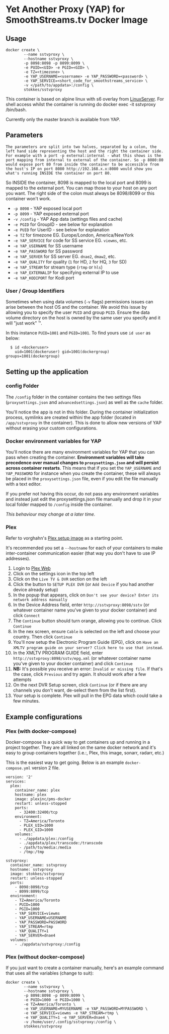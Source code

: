 # Yet Another Proxy (YAP) for SmoothStreams.tv Docker Image

## Usage

```
docker create \
        --name sstvproxy \
        --hostname sstvproxy \
        -p 8098:8098 -p 8099:8099 \
        -e PUID=<UID> -e PGID=<GID> \
        -e TZ=<timezone> \
        -e YAP_USERNAME=<username> -e YAP_PASSWORD=<password> \
	    -e YAP_SERVICE=<short_code_for_smoothstreams_service> \
        -v </path/to/appdata>:/config \
        stokkes/sstvproxy
```

This container is based on alpine linux with s6 overlay from [LinuxServer](http://linuxserver.io). For shell access whilst the container is running do docker exec -it sstvproxy /bin/bash.

Currently only the master branch is available from YAP.

## Parameters

`The parameters are split into two halves, separated by a colon, the left hand side representing the host and the right the container side. 
For example with a port -p external:internal - what this shows is the port mapping from internal to external of the container.
So -p 8080:80 would expose port 80 from inside the container to be accessible from the host's IP on port 8080
http://192.168.x.x:8080 would show you what's running INSIDE the container on port 80.`

So INSIDE the container, 8098 is mapped to the local port and 8099 is mapped to the external port. You can map those to your host on any port you want. The right side of the colon must always be 8098/8099 or this container won't work.

* `-p 8098` - YAP exposed local port
* `-p 8099` - YAP exposed external port
* `-v /config` - YAP App data (settings files and cache)
* `-e PGID` for GroupID - see below for explanation
* `-e PUID` for UserID - see below for explanation
* `-e TZ` for timezone EG. Europe/London, America/NewYork
* `-e YAP_SERVICE` for code for SS service EG. `viewms`, etc.
* `-e YAP_USERNAME` for SS username
* `-e YAP_PASSWORD` for SS password
* `-e YAP_SERVER` for SS server EG. `dnae2`, `dmaw2`, etc.
* `-e YAP_QUALITY` for quality (`1` for HD, `2` for HQ, `3` for SD)
* `-e YAP_STREAM` for stream type (`rtmp` or `hls`) 
* `-e YAP_EXTERNALIP` for specifying external IP to use
* `-e YAP_KODIPORT` for Kodi port

### User / Group Identifiers

Sometimes when using data volumes (`-v` flags) permissions issues can arise between the host OS and the container. We avoid this issue by allowing you to specify the user `PUID` and group `PGID`. Ensure the data volume directory on the host is owned by the same user you specify and it will "just work" ™.

In this instance `PUID=1001` and `PGID=1001`. To find yours use `id user` as below:

```
  $ id <dockeruser>
    uid=1001(dockeruser) gid=1001(dockergroup) groups=1001(dockergroup)
```

## Setting up the application

### config Folder

The `/config` folder in the container contains the two settings files (`proxysettings.json` and `advancedsettings.json`) as well as the `cache` folder. 

You'll notice the app is not in this folder. During the container initialization process, symlinks are created withini the app folder (located in `/app/sstvproxy` in the container).  This is done to allow new versions of YAP without erasing your custom configurations.

### Docker environment variables for YAP

You'll notice there are many environment variables for YAP that you can pass when creating the container. **Environment variables will take precedence over manual changes to `proxysettings.json` and will persist across container restarts**. This means that if you set the `YAP_USERNAME` and `YAP_PASSWORD` for instance when you create the container, these will always be placed in the `proxysettings.json` file, even if you edit the file manually with a text editor. 

If you prefer not having this occur, do not pass any environment variables and instead just edit the proxysettings.json file manually and drop it in your local folder mapped to `/config` inside the container. 

_This behaviour may change at a later time._

### Plex

Refer to vorghahn's [Plex setup image](https://imgur.com/a/OZkN0) as a starting point.

It's recommended you set a `--hostname` for each of your containers to make inter-container communication easier (that way you don't have to use IP addresses). 

1. Login to [Plex Web](https://app.plex.tv/desktop)
2. Click on the settings icon in the top left
3. Click on the `Live TV & DVR` section on the left
4. Click the button to `SETUP PLEX DVR` (or `Add Device` if you had another device already setup)
5. In the popup that appears, click on `Don't see your device? Enter its network address manually`
6. In the Device Address field, enter `http://sstvproxy:8098/sstv` (or whatever container name you've given to your docker container) and click `Connect`
7. The `Continue` button should turn orange, allowing you to continue. Click `Continue`
8. In the nex screen, ensure `Cable` is selected on the left and choose your country. Then click `Continue`
9. You'll now setup the Electronic Program Guide (EPG), click on `Have an XMLTV program guide on your server? Click here to use that instead`.
10. In the XMLTV PROGRAM GUIDE field, enter `http://sstvproxy:8098/sstv/epg.xml` (or whatever container name you've given to your docker container) and click `Continue`
11. **NB:** It's possible you receive an error: `Invalid or missing file`. If that's the case, click `Previous` and try again. It should work after a few attempts
12. On the next DVR Setup screen, click `Continue` (or if there are any channels you don't want, de-select them from the list first).
13. Your setup is complete. Plex will pull in the EPG data which could take a few minutes.

## Example configurations

### Plex (with docker-compose)

Docker-compose is a quick way to get containers up and running in a project together. They are all linked on the same docker network and it's easy to group containers together (i.e.:, Plex, this image, sonarr, radarr, etc.)

This is the easiest way to get going. Below is an example `docker-compose.yml` version 2 file. 

```
version: '2'
services:
  plex:
    container_name: plex
    hostname: plex
    image: plexinc/pms-docker
    restart: unless-stopped
    ports:
      - 32400:32400/tcp
    environment:
      - TZ=America/Toronto
      - PLEX_UID=1000
      - PLEX_GID=1000
    volumes:
      - ./appdata/plex:/config
      - ./appdata/plex/transcode:/transcode
      - /path/to/media:/media
      - /tmp:/tmp

sstvproxy:
  container_name: sstvproxy
  hostname: sstvproxy
  image: stokkes/sstvproxy
  restart: unless-stopped
  ports:
    - 8098:8098/tcp
    - 8099:8099/tcp
  environment:
    - TZ=America/Toronto
    - PUID=1000
    - PGID=1000
    - YAP_SERVICE=viewms
    - YAP_USERNAME=USERNAME
    - YAP_PASSWORD=PASSWORD
    - YAP_STREAM=rtmp
    - YAP_QUALITY=1
    - YAP_SERVER=dnae4
  volumes:
    - ./appdata/sstvproxy:/config
```

### Plex (without docker-compose)

If you just want to create a container manually, here's an example command that uses all the variables (change to suit):

```
docker create \
        --name sstvproxy \
        --hostname sstvproxy \
        -p 8098:8098 -p 8099:8099 \
        -e PUID=1000 -e PGID=1000 \
        -e TZ=America/Toronto \
        -e YAP_USERNAME=MYUSERNAME -e YAP_PASSWORD=MYPASSWORD \
	    -e YAP_SERVICE=viewms -e YAP_STREAM=rtmp \
        -e YAP_QUALITY=1 -e YAP_SERVER=dnae4 \
        -v /home/user/.config/sstvproxy:/config \
        stokkes/sstvproxy
```

